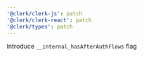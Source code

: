 ```yaml
---
'@clerk/clerk-js': patch
'@clerk/clerk-react': patch
'@clerk/types': patch
---
```


Introduce `__internal_hasAfterAuthFlows` flag
